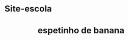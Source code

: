 # Site-escola
<!DOCTYPE html>
<html lang="pt-br">
<head>
    <meta charset="UTF-8">
    <meta name="viewport" content="width=device-width, initial-scale=1.0">
    <title>document</title>
</head>
<body>
    <header>
    <h1> espetinho de banana</h1>
    </header>
</body>
</html>
